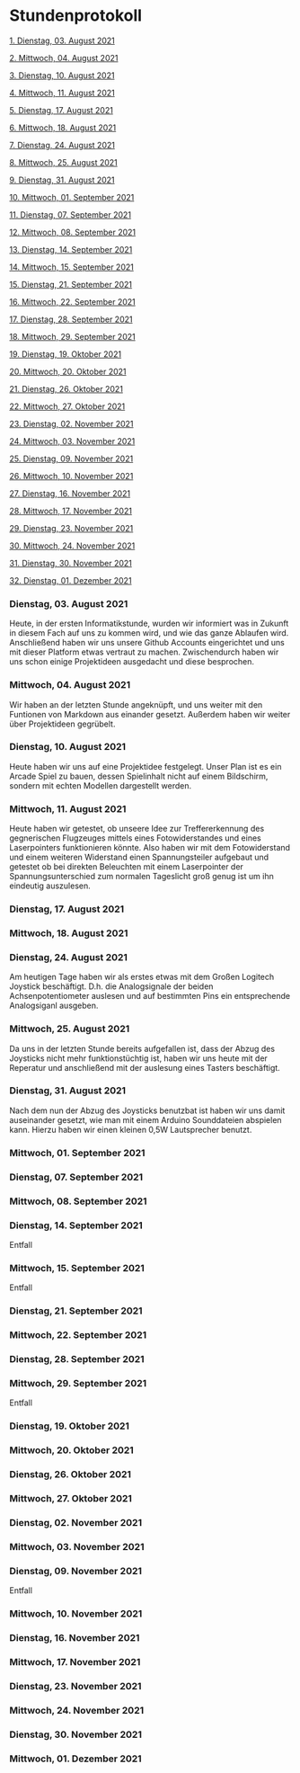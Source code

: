 # Stundenprotokoll

[1. Dienstag, 03. August 2021](#1)

[2. Mittwoch, 04. August 2021](#2)

[3. Dienstag, 10. August 2021](#3)

[4. Mittwoch, 11. August 2021](#4)

[5. Dienstag, 17. August 2021](#5)

[6. Mittwoch, 18. August 2021](#6)

[7. Dienstag, 24. August 2021](#7)

[8. Mittwoch, 25. August 2021](#8)

[9. Dienstag, 31. August 2021](#9)

[10. Mittwoch, 01. September 2021](#10)

[11. Dienstag, 07. September 2021](#11)

[12. Mittwoch, 08. September 2021](#12)

[13. Dienstag, 14. September 2021](#13)

[14. Mittwoch, 15. September 2021](#14)

[15. Dienstag, 21. September 2021](#15)

[16. Mittwoch, 22. September 2021](#16)

[17. Dienstag, 28. September 2021](#17)

[18. Mittwoch, 29. September 2021](#18)

[19. Dienstag, 19. Oktober 2021](#19)

[20. Mittwoch, 20. Oktober 2021](#20)

[21. Dienstag, 26. Oktober 2021](#21)

[22. Mittwoch, 27. Oktober 2021](#22)

[23. Dienstag, 02. November 2021](#23)

[24. Mittwoch, 03. November 2021](#24)

[25. Dienstag, 09. November 2021](#25)

[26. Mittwoch, 10. November 2021](#26)

[27. Dienstag, 16. November 2021](#27)

[28. Mittwoch, 17. November 2021](#28)

[29. Dienstag, 23. November 2021](#29)

[30. Mittwoch, 24. November 2021](#30)

[31. Dienstag, 30. November 2021](#31)

[32. Dienstag, 01. Dezember 2021](#32)



### <a name="1"></a>Dienstag, 03. August 2021
Heute, in der ersten Informatikstunde, wurden wir informiert was in Zukunft in diesem Fach auf uns zu kommen wird, und wie das ganze Ablaufen wird.
Anschließend haben wir uns unsere Github Accounts eingerichtet und uns mit dieser Platform etwas vertraut zu machen. Zwischendurch haben wir uns schon einige Projektideen ausgedacht und diese besprochen.

### <a name="2"></a>Mittwoch, 04. August 2021
Wir haben an der letzten Stunde angeknüpft, und uns weiter mit den Funtionen von Markdown aus einander gesetzt. Außerdem haben wir weiter über Projektideen gegrübelt.

### <a name="3"></a>Dienstag, 10. August 2021
Heute haben wir uns auf eine Projektidee festgelegt. Unser Plan ist es ein Arcade Spiel zu bauen, dessen Spielinhalt nicht auf einem Bildschirm, sondern mit echten Modellen dargestellt werden.


### <a name="4"></a>Mittwoch, 11. August 2021
Heute haben wir getestet, ob unseere Idee zur Treffererkennung des gegnerischen Flugzeuges mittels eines Fotowiderstandes und eines Laserpointers funktionieren könnte. Also haben wir mit dem Fotowiderstand und einem weiteren Widerstand einen Spannungsteiler aufgebaut und getestet ob bei direkten Beleuchten mit einem Laserpointer der Spannungsunterschied zum normalen Tageslicht groß genug ist um ihn eindeutig auszulesen.


### <a name="5"></a>Dienstag, 17. August 2021


### <a name="6"></a>Mittwoch, 18. August 2021


### <a name="7"></a>Dienstag, 24. August 2021
Am heutigen Tage haben wir als erstes etwas mit dem Großen Logitech Joystick beschäftigt. D.h. die Analogsignale der beiden Achsenpotentiometer auslesen und auf bestimmten Pins ein entsprechende Analogsiganl ausgeben.


### <a name="8"></a>Mittwoch, 25. August 2021
Da uns in der letzten Stunde bereits aufgefallen ist, dass der Abzug des Joysticks nicht mehr funktionstüchtig ist, haben wir uns heute mit der Reperatur und anschließend mit der auslesung eines Tasters beschäftigt.


### <a name="9"></a>Dienstag, 31. August 2021
Nach dem nun der Abzug des Joysticks benutzbat ist haben wir uns damit auseinander gesetzt, wie man mit einem Arduino Sounddateien abspielen kann. Hierzu haben wir einen kleinen 0,5W Lautsprecher benutzt.


### <a name="10"></a>Mittwoch, 01. September 2021


### <a name="11"></a>Dienstag, 07. September 2021
  
### <a name="12"></a>Mittwoch, 08. September 2021
  
  
### <a name="13"></a>Dienstag, 14. September 2021
  Entfall
### <a name="14"></a>Mittwoch, 15. September 2021
  Entfall
  
### <a name="15"></a>Dienstag, 21. September 2021
 
### <a name="16"></a>Mittwoch, 22. September 2021 
  
### <a name="17"></a>Dienstag, 28. September 2021
   
### <a name="18"></a>Mittwoch, 29. September 2021
  Entfall
  
### <a name="19"></a>Dienstag, 19. Oktober 2021
  
### <a name="20"></a>Mittwoch, 20. Oktober 2021
  
### <a name="21"></a>Dienstag, 26. Oktober 2021
  
### <a name="22"></a>Mittwoch, 27. Oktober 2021
  
### <a name="23"></a>Dienstag, 02. November 2021
  
### <a name="24"></a>Mittwoch, 03. November 2021
  
### <a name="25"></a>Dienstag, 09. November 2021
  Entfall
  
### <a name="26"></a>Mittwoch, 10. November 2021
  
### <a name="27"></a>Dienstag, 16. November 2021
  
### <a name="28"></a>Mittwoch, 17. November 2021
  
### <a name="29"></a>Dienstag, 23. November 2021
  
### <a name="30"></a>Mittwoch, 24. November 2021
  
### <a name="31"></a>Dienstag, 30. November 2021
  
### <a name="32"></a>Mittwoch, 01. Dezember 2021
  
